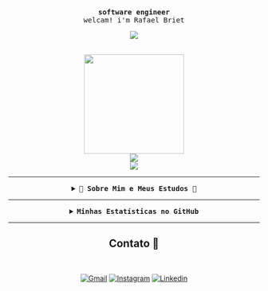 <div align="center">
  <samp>
    <b>
      software engineer
    </b>
    <br>
    welcam! i'm Rafael Briet
    <br>
  </samp>
</div>

<div align="center">
  <p align="center"><img align="center" src="https://visit-counter.vercel.app/counter.png?page=https%3A%2F%2Fgithub.com%2FRafaelBrietSantos&s=15&c=90d8f8&bg=00000000&no=3&ff=digii&tb=profile+visits%3A+&ta=" /></p>
</div>

<br>

<div align="center">
  <img src="https://imgur.com/Sz1u859.gif" width="200">
</div>
<div align="center">
  <img src="https://img.shields.io/badge/Briet_(⌐■_■)-black" />
</div>

<div align="center" width="100%">
  <img src="https://readme-typing-svg.demolab.com?font=Fira+Code&weight=900&pause=1000&color=139ED7&center=true&vCenter=true&width=435&lines=++++++++++++++++I+am+a+software+engineering+student;++++++++++++++++++++++++++++++++++be+welcam;++++++++++++++++++++++++++++++I+am+from+Brazil"/>
</div>

---

<details align="center">
  <summary>
    <samp>
      <b>🚀 Sobre Mim e Meus Estudos 👋</b>
    </samp>
  </summary>

  <br>

  <p align="center">
    Futuro **engenheiro de software** e apaixonado por programação! Acabei de iniciar a **faculdade** e estou mergulhando no mundo tech.
  </p>

  <p align="center">
    Minha jornada começou com **Python**, focando nos fundamentos com o **Professor Gustavo Guanabara (Mundo 2 - Curso em Vídeo)**.
    Estou aqui para aprender, compartilhar e evoluir. Acompanhe meus projetos e sinta-se à vontade para dar dicas! ✨📈
  </p>

  <p align="center">
    <img src="https://img.shields.io/badge/Python-3776AB?style=for-the-badge&logo=python&logoColor=white" alt="Python Badge">
    <img src="https://img.shields.io/badge/Status-Iniciante-green?style=for-the-badge&logo=github&logoColor=white" alt="Iniciante Badge">
  </p>

  <br>
</details>

---

<details align="center">
  <summary>
    <samp>
      <b>Minhas Estatísticas no GitHub</b>
    </samp>
  </summary>

  <br>

  <div align="center">
    <img
      height=175
      align="center"
      alt="GitHub Stats"
      src="https://github-profile-summary-cards.vercel.app/api/cards/stats?username=RafaelBrietSantos&theme=react"
    />
    <br>
    <br>
    <img
      height=165
      align="center"
      alt="Top Languages"
      src="https://github-profile-summary-cards.vercel.app/api/cards/most-commit-language?username=RafaelBrietSantos&theme=react"
    />
    <br>
    <br>
    <img
      align="center"
      alt="Profile Details"
      src="http://github-profile-summary-cards.vercel.app/api/cards/profile-details?username=RafaelBrietSantos&theme=react"
    />
    <br>
    <br>
    <img
      height=154
      align="center"
      alt="GitHub Streak"
      src="https://github-readme-streak-stats.herokuapp.com?user=RafaelBrietSantos&theme=react&hide_border=true&border_radius=0.7&short_numbers=true&date_format=j%2Fn%5B%2FY%5D&mode=weekly&card_width=885&card_height=198"
    />
  </div>

  <div align="center" style="display: inline_block"><br>
    <img width="40" src="https://img.icons8.com/color/48/000000/python.png" alt="Python Icon" />
    <img width="40" src="https://img.icons8.com/color/48/000000/html-5--v1.png" alt="HTML Icon" />
    <img width="40" src="https://img.icons8.com/color/48/000000/css3.png" alt="CSS3 Icon" />
    </div>

  <br>
</details>

---

<h2 align="center">Contato 📧</h2>

<div align="center">
  <br>
  
  [![Gmail](https://img.shields.io/badge/Gmail-D14836?style=for-the-badge&logo=gmail&logoColor=fff)](mailto:rafaelsantosbriet@gmail.com)
  [![Instagram](https://img.shields.io/badge/Instagram-E4405F?style=for-the-badge&logo=instagram&logoColor=fff)](https://www.instagram.com/rafa.briet/)
  [![Linkedin](https://img.shields.io/badge/LinkedIn-0A66C2?style=for-the-badge&logo=linkedin&logoColor=fff)](https://www.linkedin.com/in/briet-rafael-santos-256417369/)
</div>

